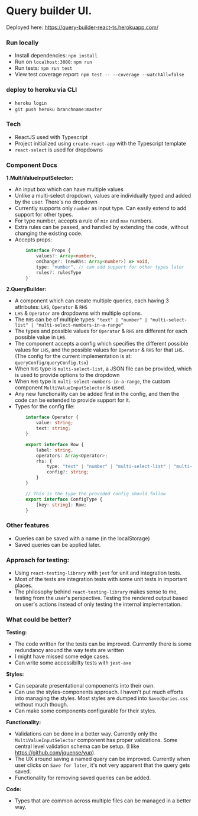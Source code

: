 # Query builder UI.
Deployed here: https://query-builder-react-ts.herokuapp.com/

### Run locally
- Install dependencies: `npm install`
- Run on `localhost:3000`: `npm run`
- Run tests: `npm run test`
- View test coverage report: `npm test -- --coverage --watchAll=false`

### deploy to heroku via CLI
- `heroku login`
- `git push heroku branchname:master`

### Tech
- ReactJS used with Typescript
- Project initialized using `create-react-app` with the Typescript template
- `react-select` is used for dropdowns

### Component Docs
**1.MultiValueInputSelector:**
- An input box which can have multiple values
- Unlike a multi-select dropdown, values are individually typed and added by the user. There's no dropdown
- Currently supports only `number` as input type. Can easily extend to add support for other types.
- For type number, accepts a rule of `min` and `max` numbers.
- Extra rules can be passed, and handled by extending the code, without changing the existing code.
- Accepts props: 
    ```typescript
        interface Props {
            values?: Array<number>,
            onChange?: (newRhs: Array<number>) => void,
            type: "number", // can add support for other types later
            rules?: rulesType
        }`
    ```

**2.QueryBuilder:**
- A component which can create multiple queries, each having 3 attributes: `LHS`, `Operator` & `RHS`
- `LHS` & `Operator` are dropdowns with multiple options.
- The `RHS` can be of multiple types: `"text" | "number" | "multi-select-list" | "multi-select-numbers-in-a-range"`
- The types and possible values for `Operator` & `RHS` are different for each possible value in `LHS`.
- The component accepts a config which specifies the different possible values for `LHS`, and the possible values for `Operator` & `RHS` for that `LHS`. (The config for the current implementation is at: `queryConfig/queryConfig.tsx`)
- When `RHS` type is `multi-select-list`, a JSON file can be provided, which is used to provide options to the dropdown
- When `RHS` type is `multi-select-numbers-in-a-range`, the custom component `MultiValueInputSelector` is used.
- Any new functionality can be added first in the config, and then the code can be extended to provide support for it.
- Types for the config file:
    ```typescript
        interface Operator {
            value: string;
            text: string;
        }

        export interface Row {
            label: string,
            operators: Array<Operator>;
            rhs: {
                type: "text" | "number" | "multi-select-list" | "multi-select-numbers-in-a-range";
                config?: string;
            }
        }

        // This is the type the provided config should follow
        export interface ConfigType {
            [key: string]: Row;
        }
    ```

### Other features
- Queries can be saved with a name (in the localStorage)
- Saved queries can be applied later.

### Approach for testing:
- Using `react-testing-library` with `jest` for unit and integration tests.
- Most of the tests are integration tests with some unit tests in important places.
- The philosophy behind `react-testing-library` makes sense to me, testing from the user's perspective. Testing the rendered output based on user's actions instead of only testing the internal implementation.

### What could be better?
**Testing:**
 - The code written for the tests can be improved. Currrently there is some redundancy around the way tests are written
 - I might have missed some edge cases.
 - Can write some accessibilty tests with `jest-axe`

**Styles:**
 - Can separate presentational compoenents into their own.
 - Can use the styles-components approach. I haven't put much efforts into managing the styles. Most styles are dumped into `SavedQuries.css` without much though.
 - Can make some components configurable for their styles.

**Functionality:**
 - Validations can be done in a better way. Currently only the `MultiValueInputSelector` component has proper validations. Some central level validation schema can be setup. (I like https://github.com/jquense/yup).
 - The UX around saving a named query can be improved. Currently when user clicks on `Save for later`, it's not very apparent that the query gets saved.
 - Functionality for removing saved queries can be added.

**Code:**
 - Types that are common across multiple files can be managed in a better way.
